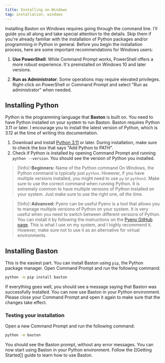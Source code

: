 ```yaml
---
title: Installing on Windows
tag: installation, windows
---
```


Installing Baston on Windows requires going through the command line. I'll guide you all along and take special attention to the details. Skip them if you're already familiar with the installation of Python packages and/or programming in Python in general. Before you begin the installation process, here are some important recommendations for Windows users:

1. **Use PowerShell**: While Command Prompt works, PowerShell offers a more robust experience. It's preinstalled on Windows 10 and later versions.

2. **Run as Administrator**: Some operations may require elevated privileges. Right-click on PowerShell or Command Prompt and select "Run as administrator" when needed.


## Installing Python

Python is the programming language that **Baston** is built on. You need to have Python installed on your system to run Baston. Baston requires Python 3.11 or later. I encourage you to install the latest version of Python, which is 3.12 at the time of writing this documentation.

1. Download and install [Python 3.11](https://www.python.org/downloads/windows/) or later. During installation, make sure to check the box that says "Add Python to PATH".
2. Check if Python is installed by opening Command Prompt and running `python --version`. You should see the version of Python you installed. 

>[!info]-**Beginners:** Name of the Python command
> On Windows, the Python command is typically just `python`. However, if you have multiple versions installed, you might need to use `py` or `python3`. Make sure to use the correct command when running Python. It is extremely common to have multiple versions of Python installed on your system. Just make sure to use the right one, *all the time*.

>[!info]-**Advanced:** Pyenv can be useful
> Pyenv is a tool that allows you to manage multiple versions of Python on your system. It is very useful when you need to switch between different versions of Python. You can install it by following the instructions on the [Pyenv GitHub page](https://github.com/pyenv/pyenv). This is what I use on my system, and I highly recommend it. However, make sure not to use it as an alternative for virtual environments.


## Installing Baston 
This is the easiest part. You can install Baston using `pip`, the Python package manager. Open Command Prompt and run the following command:

```bash
python -m pip install baston
```

If everything goes well, you should see a message saying that Baston was successfully installed. You can now use Baston in your Python environment. Please close your Command Prompt and open it again to make sure that the changes take effect.

### Testing your installation

Open a new Command Prompt and run the following command:

```bash
python -m baston
```

You should see the Baston prompt, without any error messages. You can now start using Baston in your Python environment. Follow the [[Getting Started]] guide to learn how to use Baston.

